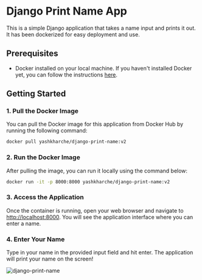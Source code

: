 # Django Print Name App

This is a simple Django application that takes a name input and prints it out. It has been dockerized for easy deployment and use.

## Prerequisites

- Docker installed on your local machine. If you haven't installed Docker yet, you can follow the instructions [here](https://docs.docker.com/get-docker/).

## Getting Started

### 1. Pull the Docker Image

You can pull the Docker image for this application from Docker Hub by running the following command:

```bash
docker pull yashkharche/django-print-name:v2
```

### 2. Run the Docker Image

After pulling the image, you can run it locally using the command below:

```bash
docker run -it -p 8000:8000 yashkharche/django-print-name:v2
```

### 3. Access the Application

Once the container is running, open your web browser and navigate to [http://localhost:8000](http://localhost:8000). You will see the application interface where you can enter a name.

### 4. Enter Your Name

Type in your name in the provided input field and hit enter. The application will print your name on the screen!


![django-print-name](https://github.com/user-attachments/assets/2478ddfb-873f-41a3-aa65-49e08ebca19f)
